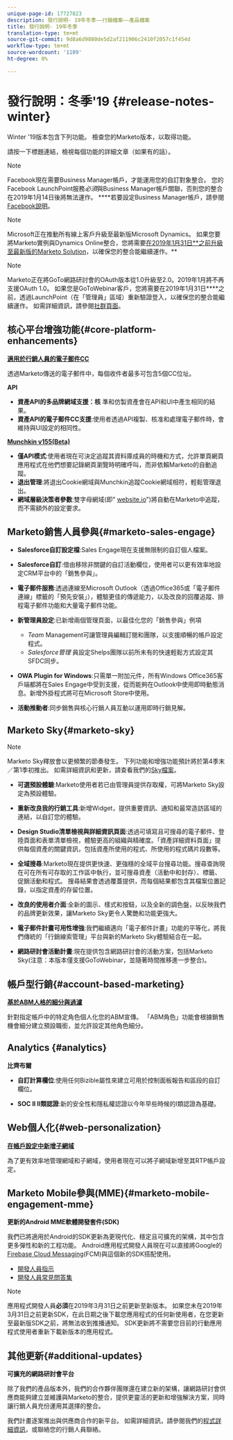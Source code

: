 ```yaml
---
unique-page-id: 17727823
description: 發行說明- 19年冬季——行銷檔案——產品檔案
title: 發行說明- 19年冬季
translation-type: tm+mt
source-git-commit: 9d8a6d9880de5d2af211906c2410f2057c1f454d
workflow-type: tm+mt
source-wordcount: '1109'
ht-degree: 0%

---
```



# 發行說明：冬季&#39;19 {#release-notes-winter}

Winter &#39;19版本包含下列功能。 檢查您的Marketo版本，以取得功能。

請按一下標題連結，檢視每個功能的詳細文章（如果有的話）。

>[!NOTE]
>
>Facebook現在需要Business Manager帳戶，才能運用您的自訂對象整合。 您的Facebook LaunchPoint服務&#x200B;*必須*&#x200B;與Business Manager帳戶關聯，否則您的整合在2019年1月14日後將無法運作。 ****&#x200B;若要設定Business Manager帳戶，請參閱[Facebook說明](https://www.facebook.com/business/help/1710077379203657)。

>[!NOTE]
>
>Microsoft正在推動所有線上客戶升級至最新版Microsoft Dynamics。 如果您要將Marketo實例與Dynamics Online整合，您將需要[在2019年1月31日&#x200B;**之前升級至最新版的Marketo Solution](/help/marketo/product-docs/crm-sync/microsoft-dynamics-sync/sync-setup/update-the-marketo-solution-for-microsoft-dynamics.md)，以確保您的整合能繼續運作。**

>[!NOTE]
>
>Marketo正在將GoTo網路研討會的OAuth版本從1.0升級至2.0。2019年1月將不再支援OAuth 1.0。 如果您是GoToWebinar客戶，您將需要在2019年1月31日&#x200B;****&#x200B;之前，透過LaunchPoint（在「管理員」區域）重新驗證登入，以確保您的整合能繼續運作。 如需詳細資訊，請參閱[社群頁面](https://nation.marketo.com/docs/DOC-6739-gotowebinar-authentication-change-take-action-before-1312019)。

## 核心平台增強功能{#core-platform-enhancements}

**[適用於行銷人員的電子郵件CC](/help/marketo/product-docs/email-marketing/general/email-cc.md)**

透過Marketo傳送的電子郵件中，每個收件者最多可包含5個CC位址。

**API**

* **資產API的多品牌網域支援：核** 準和仿製資產會在API和UI中產生相同的結果。
* **資產API的電子郵件CC支援**:使用者透過API複製、核准和處理電子郵件時，會維持與UI設定的相同性。

**[Munchkin v155(Beta)](https://developers.marketo.com/javascript-api/lead-tracking/configuration/)**

* **僅API模式**:使用者現在可決定追蹤其資料庫成員的時機和方式，允許單頁網頁應用程式在他們想要記錄網頁瀏覽時明確呼叫，而非依賴Marketo的自動追蹤。
* **退出管理**:將退出Cookie網域與Munchkin追蹤Cookie網域相符，輕鬆管理退出。
* **網域層級決策者參數**:雙字母網域(即&quot;  [website.io](https://website.io)&quot;)將自動在Marketo中追蹤，而不需額外的設定要求。

## Marketo銷售人員參與{#marketo-sales-engage}

* **Salesforce自訂設定檔**:Sales Engage現在支援無限制的自訂個人檔案。

* **Salesforce自訂**:借由移除非關鍵的自訂活動欄位，使用者可以更有效率地設定CRM平台中的「銷售參與」。
* **電子郵件服務**:透過連線至Microsoft Outlook（透過Office365或「電子郵件連線」標籤的「預先安裝」），體驗更佳的傳遞能力，以及改良的回覆追蹤、排程電子郵件功能和大量電子郵件功能。
* **新管理員設定**:已新增兩個管理頁面，以最佳化您的「銷售參與」例項

   * _Team_ Management可讓管理員編輯訂閱和團隊，以支援順暢的帳戶設定程式。
   * _Salesforce管理_ 員設定Shelps團隊以前所未有的快速輕鬆方式設定其SFDC同步。

* **OWA Plugin for Windows**:只需單一附加元件，所有Windows Office365客戶端都將在Sales Engage中受到支援，從而能夠在Outlook中使用即時動態消息。新增外掛程式將可在Microsoft Store中使用。
* **活動推動者**:同步銷售與核心行銷人員互動以運用即時行銷見解。

## Marketo Sky{#marketo-sky}

>[!NOTE]
>
>Marketo Sky釋放會以更頻繁的節奏發生。 下列功能和增強功能預計將於第4季末／第1季初推出。 如需詳細資訊和更新，請查看我們的[Sky檔案](https://help.marketo.com/)。

* **可選預設體驗**:Marketo使用者若已由管理員提供存取權，可將Marketo Sky設定為預設體驗。

* **重新改良我的行銷工具**:新增Widget，提供重要資訊、通知和最常造訪區域的連結，以自訂您的體驗。

* **Design Studio清單檢視與詳細資訊頁面**:透過可填寫且可搜尋的電子郵件、登陸頁面和表單清單檢視，體驗更高的組織與精確度。「資產詳細資料頁面」提供每個資產的關鍵資訊，包括資產所使用的程式、所使用的程式碼片段數等。

* **全域搜尋**:Marketo現在提供更快速、更強穩的全域平台搜尋功能。搜尋查詢現在可在所有可存取的工作區中執行，並可搜尋資產（活動中和封存）、標籤、促銷活動和程式。 搜尋結果會透過覆蓋提供，而每個結果都包含其檔案位置記錄，以指定資產的存留位置。

* **改良的使用者介面**:全新的圖示、樣式和按鈕，以及全新的調色盤，以反映我們的品牌更新效果，讓Marketo Sky更令人驚艷和功能更強大。

* **電子郵件計畫可用性增強**:我們繼續邁向「電子郵件計畫」功能的平等化，將我們傳統的「行銷線索管理」平台與新的Marketo Sky體驗結合在一起。
* **網路研討會活動計畫**:現在提供包含網路研討會的活動方案，包括Marketo Sky(注意：本版本僅支援GoToWebinar，並隨著時間推移進一步整合)。

## 帳戶型行銷{#account-based-marketing}

**[基於ABM人格的細分與過濾](/help/marketo/product-docs/target-account-management/using-personas.md)**

針對指定帳戶中的特定角色個人化您的ABM宣傳。 「ABM角色」功能會根據銷售機會細分建立預設職銜，並允許設定其他角色細分。

## Analytics {#analytics}

**比齊布爾**

* **自訂計算欄位**:使用任何Bizible屬性來建立可用於控制面板報告和區段的自訂欄位。

* **SOC II II類認證**:新的安全性和隱私權認證以今年早些時候的I類認證為基礎。

## Web個人化{#web-personalization}

**[在帳戶設定中新增子網域](/help/marketo/product-docs/web-personalization/getting-started/workspaces-in-web-personalization.md)**

為了更有效率地管理網域和子網域，使用者現在可以將子網域新增至其RTP帳戶設定。

## Marketo Mobile參與(MME){#marketo-mobile-engagement-mme}

**更新的Android MME軟體開發套件(SDK)**

我們已將適用於Android的SDK更新為更現代化、穩定且可擴充的架構，其中包含更多彈性和新的工程功能。 Android應用程式開發人員現在可以直接將Google的[Firebase Cloud Messaging](https://firebase.google.com/docs/cloud-messaging/)(FCM)與這個新的SDK搭配使用。

* [開發人員指示](https://developers.marketo.com/mobile/installation/#android_adding_fcm_to_your_application)
* [開發人員常見問答集](https://developers.marketo.com/mobile/installation/#android_fcm_faq)

>[!NOTE]
>
>應用程式開發人員&#x200B;**必須**&#x200B;在2019年3月31日之前更新至新版本。 如果您未在2019年3月31日之前更新SDK，在此日期之後下載您應用程式的任何新使用者，在您更新至最新版SDK之前，將無法收到推播通知。 SDK更新將不需要您目前的行動應用程式使用者重新下載新版本的應用程式。

## 其他更新{#additional-updates}

**可擴充的網路研討會平台**

除了我們的產品版本外，我們的合作夥伴團隊還在建立新的架構，讓網路研討會供應商能夠建立並維護與Marketo的整合，提供更靈活的更新和增強解決方案，同時讓行銷人員充份運用其選擇的整合。

我們計畫逐案推出與供應商合作的新平台。 如需詳細資訊，請參閱我們的[程式詳細資訊](https://www.marketo.com/why-marketo/partners/technology/)，或聯絡您的行銷人員聯絡。
